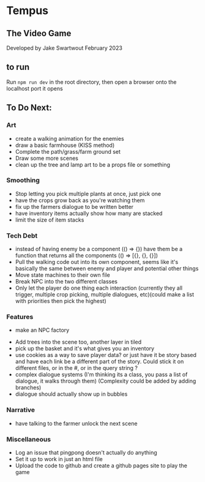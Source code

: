 # Tempus
## The Video Game
Developed by Jake Swartwout
February 2023

## to run
Run `npm run dev` in the root directory, then open a browser onto the localhost port it opens

## To Do Next:
### Art
* create a walking animation for the enemies
* draw a basic farmhouse (KISS method)
* Complete the path/grass/farm ground set
* Draw some more scenes
* clean up the tree and lamp art to be a props file or something
### Smoothing
* Stop letting you pick multiple plants at once, just pick one
* have the crops grow back as you're watching them
* fix up the farmers dialogue to be written better
* have inventory items actually show how many are stacked
* limit the size of item stacks
### Tech Debt
* instead of having enemy be a component (() => {}) have them be a function that returns all the components (() => [{}, {}, {}])
* Pull the walking code out into its own component, seems like it's basically the same between enemy and player and potential other things
* Move state machines to their own file
* Break NPC into the two different classes
* Only let the player do one thing each interaction (currently they all trigger, multiple crop picking, multiple dialogues, etc)(could make a list with priorities then pick the highest)
### Features
* make an NPC factory
<!-- * walking near the farmer lets you talk to him -->
* Add trees into the scene too, another layer in tiled
* pick up the basket and it's what gives you an inventory
* use cookies as a way to save player data? or just have it be story based and have each link be a different part of the story. Could stick it on different files, or in the #, or in the query string ?
* complex dialogue systems (I'm thinking its a class, you pass a list of dialogue, it walks through them) (Complexity could be added by adding branches)
* dialogue should actually show up in bubbles
### Narrative
<!-- * add the farmer to the carrots scene -->
* have talking to the farmer unlock the next scene
### Miscellaneous
* Log an issue that pingpong doesn't actually do anything
* Set it up to work in just an html file
* Upload the code to github and create a github pages site to play the game
